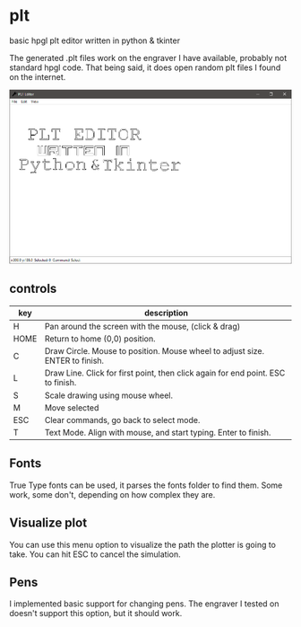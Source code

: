 # plt
basic hpgl plt editor written in python & tkinter

The generated .plt files work on the engraver I have available, probably not standard hpgl code. That being said, it does open random plt files I found on the internet. 

![Image of Yaktocat](https://github.com/bunkford/plt/raw/master/screenshot.PNG)

## controls

| key      | description
| -------- | ---------------------------------------------------------------------------|
| H        | Pan around the screen with the mouse, (click & drag)
| HOME     | Return to home (0,0) position.
| C        | Draw Circle. Mouse to position. Mouse wheel to adjust size. ENTER to finish.
| L        | Draw Line. Click for first point, then click again for end point. ESC to finish.
| S        | Scale drawing using mouse wheel.
| M        | Move selected
| ESC      | Clear commands, go back to select mode.
| T        | Text Mode. Align with mouse, and start typing. Enter to finish.

## Fonts

True Type fonts can be used, it parses the fonts folder to find them. Some work, some don't, depending on how complex they are. 

## Visualize plot

You can use this menu option to visualize the path the plotter is going to take. You can hit ESC to cancel the simulation.

## Pens

I implemented basic support for changing pens. The engraver I tested on doesn't support this option, but it should work.

